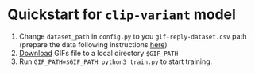 # Quickstart for `clip-variant` model

1. Change `dataset_path` in `config.py` to you `gif-reply-dataset.csv` path (prepare the data following instructions [here](../../data/README.md#gif-reply-dataset))
2. [Download](../../data/README.md#gif-url-mapping) GIFs file to a local directory `$GIF_PATH`
3. Run `GIF_PATH=$GIF_PATH python3 train.py` to start training.
